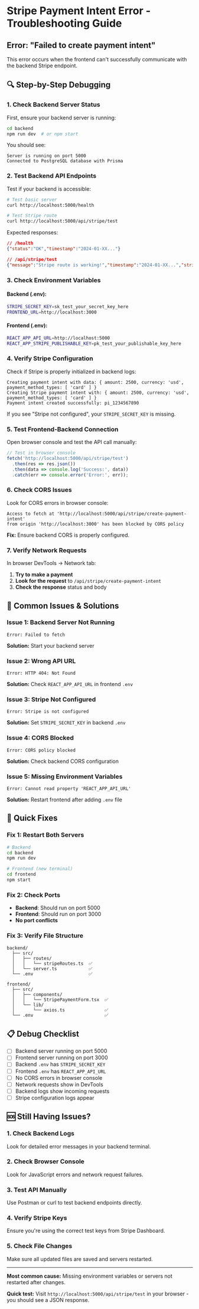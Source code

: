 # Stripe Payment Intent Error - Troubleshooting Guide

## Error: "Failed to create payment intent"

This error occurs when the frontend can't successfully communicate with the backend Stripe endpoint.

## 🔍 **Step-by-Step Debugging**

### **1. Check Backend Server Status**

First, ensure your backend server is running:

```bash
cd backend
npm run dev  # or npm start
```

You should see:
```
Server is running on port 5000
Connected to PostgreSQL database with Prisma
```

### **2. Test Backend API Endpoints**

Test if your backend is accessible:

```bash
# Test basic server
curl http://localhost:5000/health

# Test Stripe route
curl http://localhost:5000/api/stripe/test
```

Expected responses:
```json
// /health
{"status":"OK","timestamp":"2024-01-XX..."}

// /api/stripe/test  
{"message":"Stripe route is working!","timestamp":"2024-01-XX...","stripeConfigured":true}
```

### **3. Check Environment Variables**

#### **Backend (.env):**
```bash
STRIPE_SECRET_KEY=sk_test_your_secret_key_here
FRONTEND_URL=http://localhost:3000
```

#### **Frontend (.env):**
```bash
REACT_APP_API_URL=http://localhost:5000
REACT_APP_STRIPE_PUBLISHABLE_KEY=pk_test_your_publishable_key_here
```

### **4. Verify Stripe Configuration**

Check if Stripe is properly initialized in backend logs:

```
Creating payment intent with data: { amount: 2500, currency: 'usd', payment_method_types: [ 'card' ] }
Creating Stripe payment intent with: { amount: 2500, currency: 'usd', payment_method_types: [ 'card' ] }
Payment intent created successfully: pi_1234567890
```

If you see "Stripe not configured", your `STRIPE_SECRET_KEY` is missing.

### **5. Test Frontend-Backend Connection**

Open browser console and test the API call manually:

```javascript
// Test in browser console
fetch('http://localhost:5000/api/stripe/test')
  .then(res => res.json())
  .then(data => console.log('Success:', data))
  .catch(err => console.error('Error:', err));
```

### **6. Check CORS Issues**

Look for CORS errors in browser console:
```
Access to fetch at 'http://localhost:5000/api/stripe/create-payment-intent' 
from origin 'http://localhost:3000' has been blocked by CORS policy
```

**Fix:** Ensure backend CORS is properly configured.

### **7. Verify Network Requests**

In browser DevTools → Network tab:
1. **Try to make a payment**
2. **Look for the request** to `/api/stripe/create-payment-intent`
3. **Check the response** status and body

## 🚨 **Common Issues & Solutions**

### **Issue 1: Backend Server Not Running**
```
Error: Failed to fetch
```
**Solution:** Start your backend server

### **Issue 2: Wrong API URL**
```
Error: HTTP 404: Not Found
```
**Solution:** Check `REACT_APP_API_URL` in frontend `.env`

### **Issue 3: Stripe Not Configured**
```
Error: Stripe is not configured
```
**Solution:** Set `STRIPE_SECRET_KEY` in backend `.env`

### **Issue 4: CORS Blocked**
```
Error: CORS policy blocked
```
**Solution:** Check backend CORS configuration

### **Issue 5: Missing Environment Variables**
```
Error: Cannot read property 'REACT_APP_API_URL'
```
**Solution:** Restart frontend after adding `.env` file

## 🔧 **Quick Fixes**

### **Fix 1: Restart Both Servers**
```bash
# Backend
cd backend
npm run dev

# Frontend (new terminal)
cd frontend  
npm start
```

### **Fix 2: Check Ports**
- **Backend**: Should run on port 5000
- **Frontend**: Should run on port 3000
- **No port conflicts**

### **Fix 3: Verify File Structure**
```
backend/
  ├── src/
  │   ├── routes/
  │   │   └── stripeRoutes.ts  ✅
  │   └── server.ts            ✅
  └── .env                     ✅

frontend/
  ├── src/
  │   ├── components/
  │   │   └── StripePaymentForm.tsx  ✅
  │   └── lib/
  │       └── axios.ts               ✅
  └── .env                           ✅
```

## 📋 **Debug Checklist**

- [ ] Backend server running on port 5000
- [ ] Frontend server running on port 3000
- [ ] Backend `.env` has `STRIPE_SECRET_KEY`
- [ ] Frontend `.env` has `REACT_APP_API_URL`
- [ ] No CORS errors in browser console
- [ ] Network requests show in DevTools
- [ ] Backend logs show incoming requests
- [ ] Stripe configuration logs appear

## 🆘 **Still Having Issues?**

### **1. Check Backend Logs**
Look for detailed error messages in your backend terminal.

### **2. Check Browser Console**
Look for JavaScript errors and network request failures.

### **3. Test API Manually**
Use Postman or curl to test backend endpoints directly.

### **4. Verify Stripe Keys**
Ensure you're using the correct test keys from Stripe Dashboard.

### **5. Check File Changes**
Make sure all updated files are saved and servers restarted.

---

**Most common cause:** Missing environment variables or servers not restarted after changes.

**Quick test:** Visit `http://localhost:5000/api/stripe/test` in your browser - you should see a JSON response.

